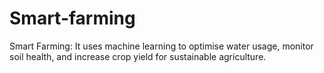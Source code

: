 # Smart-farming
Smart Farming: It uses machine learning to optimise water usage, monitor soil health, and increase crop yield for sustainable agriculture.
